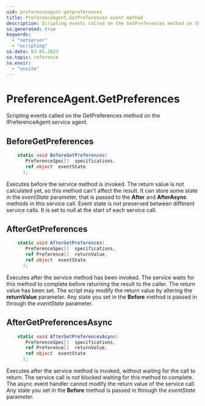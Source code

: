 ```yaml
---
uid: preferenceagent-getpreferences
title: PreferenceAgent.GetPreferences event method
description: Scripting events called on the GetPreferences method on the PreferenceAgent service agent.
so.generated: true
keywords:
  - "netserver"
  - "scripting"
so.date: 03.01.2023
so.topic: reference
so.envir:
  - "onsite"
---
```

# PreferenceAgent.GetPreferences

Scripting events called on the <see cref='M:SuperOffice.CRM.Services.IPreferenceAgent.GetPreferences'>GetPreferences</see> method on the <see cref='IPreferenceAgent'>IPreferenceAgent</see>  service agent.

## BeforeGetPreferences
```cs
    static void BeforeGetPreferences(
       PreferenceSpec[]  specifications,
       ref object  eventState
      );
```
Executes before the service method is invoked.
The return value is not calculated yet, so this method can't affect the result.
It can store some state in the *eventState* parameter, that is passed to the **After** and **AfterAsync** methods in this service call.
Event state is not preserved between different service calls. It is set to null at the start of each service call.
## AfterGetPreferences
```cs
    static void AfterGetPreferences(
       PreferenceSpec[]  specifications,
       ref Preference[]  returnValue,
       ref object  eventState
      );
```
Executes after the service method has been invoked. The service waits for this method to complete before returning the result to the caller.
The return value has been set. The script may modify the return value by altering the **returnValue** parameter.
Any state you set in the **Before** method is passed in through the *eventState* parameter.
## AfterGetPreferencesAsync
```cs
    static void AfterGetPreferencesAsync(
       PreferenceSpec[]  specifications,
       ref Preference[]  returnValue,
       ref object  eventState
      );
```
Executes after the service method is invoked, without waiting for the call to return.
The service call is not blocked waiting for this method to complete.
The async event handler cannot modify the return value of the service call.
Any state you set in the **Before** method is passed in through the *eventState* parameter.


